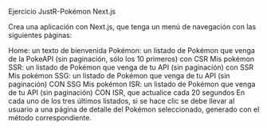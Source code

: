 Ejercicio JustR-Pokémon Next.js

Crea una aplicación con Next.js, que tenga un menú de navegación con las siguientes páginas:

Home: un texto de bienvenida
Pokémon: un listado de Pokémon que venga de la PokeAPI (sin paginación, sólo los 10 primeros) con CSR
Mis pokémon SSR: un listado de Pokémon que venga de tu API (sin paginación) con SSR
Mis pokémon SSG: un listado de Pokémon que venga de tu API (sin paginación) CON SSG
Mis pokémon ISR: un listado de Pokémon que venga de tu API (sin paginación) CON ISR, que actualice cada 20 segundos
En cada uno de los tres últimos listados, si se hace clic se debe llevar al usuario a una página de detalle del Pokémon seleccionado, generado con el método correspondiente.

